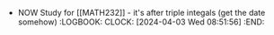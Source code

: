 - NOW Study for [[MATH232]] - it's after triple integals (get the date somehow)
  :LOGBOOK:
  CLOCK: [2024-04-03 Wed 08:51:56]
  :END: